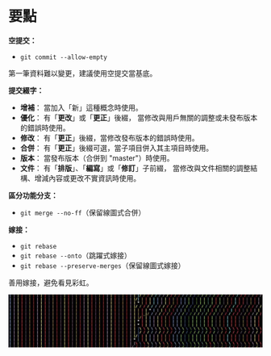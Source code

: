 要點
=======


**空提交：**

  * `git commit --allow-empty`

第一筆資料難以變更，建議使用空提交當基底。


**提交綴字：**

  * **增補**： 當加入「新」這種概念時使用。
  * **優化**： 有「**更改**」或「**更正**」後綴，
               當修改與用戶無關的調整或未發布版本的錯誤時使用。
  * **修改**： 有「**更正**」後綴，當修改發布版本的錯誤時使用。
  * **合併**： 有「**更正**」後綴可選，當子項目併入其主項目時使用。
  * **版本**： 當發布版本（合併到 \"master\"）時使用。
  * **文件**： 有「**排版**」、「**編寫**」或「**修訂**」子前綴，
               當修改與文件相關的調整結構、增減內容或更改不實資訊時使用。


**區分功能分支：**

  * `git merge --no-ff`（保留線圖式合併）


**嫁接：**

  * `git rebase`
  * `git rebase --onto`（跳躍式嫁接）
  * `git rebase --preserve-merges`（保留線圖式嫁接）

善用嫁接，避免看見彩虹。

![](../mmrepo/rainbowLineGraph.jpg)


